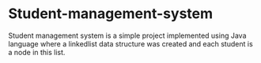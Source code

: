 # Student-management-system
Student management system is a simple project implemented using Java language where a linkedlist data structure was created and each student is a node in this list.
